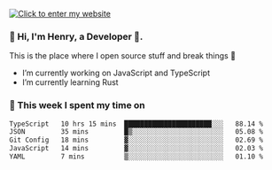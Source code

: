 [![Click to enter my website](https://github.com/zh30/zh30/assets/7930156/44b2b06d-750e-442d-a707-701903917b3b)](https://zhanghe.dev) 

### 👋 Hi, I'm Henry, a Developer 🚀.

This is the place where I open source stuff and break things :rofl:

- I’m currently working on JavaScript and TypeScript
- I’m currently learning Rust

### 💪 This week I spent my time on

<!--START_SECTION:waka-->

```txt
TypeScript   10 hrs 15 mins  ██████████████████████░░░   88.14 %
JSON         35 mins         █▒░░░░░░░░░░░░░░░░░░░░░░░   05.08 %
Git Config   18 mins         ▓░░░░░░░░░░░░░░░░░░░░░░░░   02.69 %
JavaScript   14 mins         ▓░░░░░░░░░░░░░░░░░░░░░░░░   02.03 %
YAML         7 mins          ▒░░░░░░░░░░░░░░░░░░░░░░░░   01.10 %
```

<!--END_SECTION:waka-->

